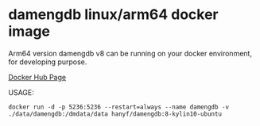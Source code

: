 # damengdb linux/arm64 docker image

Arm64 version damengdb v8 can be running on your docker environment, for developing purpose.

[Docker Hub Page](https://hub.docker.com/r/hanyf/damengdb)

USAGE:

```shell
docker run -d -p 5236:5236 --restart=always --name damengdb -v ./data/damengdb:/dmdata/data hanyf/damengdb:8-kylin10-ubuntu
```
